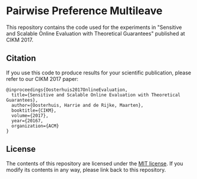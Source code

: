 # Pairwise Preference Multileave
This repository contains the code used for the experiments in "Sensitive and Scalable Online Evaluation with Theoretical Guarantees" published at CIKM 2017.

Citation
--------

If you use this code to produce results for your scientific publication, please refer to our CIKM 2017 paper:

```
@inproceedings{Oosterhuis2017OnlineEvaluation,
  title={Sensitive and Scalable Online Evaluation with Theoretical Guarantees},
  author={Oosterhuis, Harrie and de Rijke, Maarten},
  booktitle={CIKM},
  volume={2017},
  year={20167,
  organization={ACM}
}
```

License
-------

The contents of this repository are licensed under the [MIT license](LICENSE). If you modify its contents in any way, please link back to this repository.
